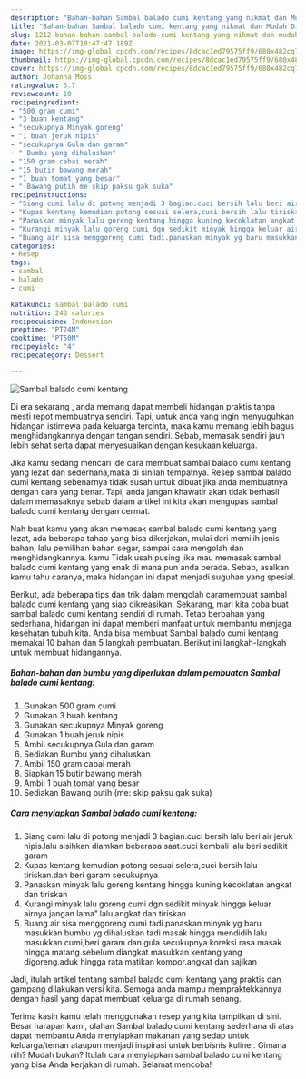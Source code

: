 ```yaml
---
description: "Bahan-bahan Sambal balado cumi kentang yang nikmat dan Mudah Dibuat"
title: "Bahan-bahan Sambal balado cumi kentang yang nikmat dan Mudah Dibuat"
slug: 1212-bahan-bahan-sambal-balado-cumi-kentang-yang-nikmat-dan-mudah-dibuat
date: 2021-03-07T10:47:47.189Z
image: https://img-global.cpcdn.com/recipes/8dcac1ed79575ff9/680x482cq70/sambal-balado-cumi-kentang-foto-resep-utama.jpg
thumbnail: https://img-global.cpcdn.com/recipes/8dcac1ed79575ff9/680x482cq70/sambal-balado-cumi-kentang-foto-resep-utama.jpg
cover: https://img-global.cpcdn.com/recipes/8dcac1ed79575ff9/680x482cq70/sambal-balado-cumi-kentang-foto-resep-utama.jpg
author: Johanna Moss
ratingvalue: 3.7
reviewcount: 10
recipeingredient:
- "500 gram cumi"
- "3 buah kentang"
- "secukupnya Minyak goreng"
- "1 buah jeruk nipis"
- "secukupnya Gula dan garam"
- " Bumbu yang dihaluskan"
- "150 gram cabai merah"
- "15 butir bawang merah"
- "1 buah tomat yang besar"
- " Bawang putih me skip paksu gak suka"
recipeinstructions:
- "Siang cumi lalu di potong menjadi 3 bagian.cuci bersih lalu beri air jeruk nipis.lalu sisihkan diamkan beberapa saat.cuci kembali lalu beri sedikit garam"
- "Kupas kentang kemudian potong sesuai selera,cuci bersih lalu tiriskan.dan beri garam secukupnya"
- "Panaskan minyak lalu goreng kentang hingga kuning kecoklatan angkat dan tiriskan"
- "Kurangi minyak lalu goreng cumi dgn sedikit minyak hingga keluar airnya.jangan lama&#34;.lalu angkat dan tiriskan"
- "Buang air sisa menggoreng cumi tadi.panaskan minyak yg baru masukkan bumbu yg dihaluskan tadi masak hingga mendidih lalu masukkan cumi,beri garam dan gula secukupnya.koreksi rasa.masak hingga matang.sebelum diangkat masukkan kentang yang digoreng.aduk hingga rata matikan kompor.angkat dan sajikan"
categories:
- Resep
tags:
- sambal
- balado
- cumi

katakunci: sambal balado cumi 
nutrition: 243 calories
recipecuisine: Indonesian
preptime: "PT24M"
cooktime: "PT50M"
recipeyield: "4"
recipecategory: Dessert

---
```



![Sambal balado cumi kentang](https://img-global.cpcdn.com/recipes/8dcac1ed79575ff9/680x482cq70/sambal-balado-cumi-kentang-foto-resep-utama.jpg)

Di era  sekarang , anda memang dapat membeli hidangan praktis tanpa mesti repot membuatnya sendiri. Tapi, untuk anda yang ingin menyuguhkan hidangan istimewa pada keluarga tercinta, maka kamu memang lebih bagus menghidangkannya dengan tangan sendiri. Sebab, memasak sendiri jauh lebih sehat serta dapat menyesuaikan dengan kesukaan keluarga.

Jika kamu sedang mencari ide cara membuat sambal balado cumi kentang yang lezat dan sederhana,maka di sinilah tempatnya. Resep sambal balado cumi kentang  sebenarnya tidak susah untuk dibuat jika anda membuatnya dengan cara yang benar. Tapi, anda jangan khawatir akan tidak berhasil dalam memasaknya 
sebab dalam artikel ini kita akan mengupas sambal balado cumi kentang dengan cermat.  



Nah buat kamu yang akan memasak sambal balado cumi kentang yang lezat, ada beberapa tahap yang bisa dikerjakan, mulai dari memilih jenis bahan, lalu pemilihan bahan segar, sampai cara mengolah dan menghidangkannya. kamu Tidak usah pusing jika mau memasak sambal balado cumi kentang yang enak di mana pun anda berada. Sebab, asalkan kamu  tahu caranya, maka hidangan ini dapat menjadi suguhan yang spesial.

Berikut, ada beberapa tips dan trik dalam mengolah caramembuat sambal balado cumi kentang yang siap dikreasikan. Sekarang, mari kita coba buat sambal balado cumi kentang sendiri di rumah. Tetap berbahan yang sederhana, hidangan ini dapat memberi manfaat untuk membantu menjaga kesehatan tubuh kita. Anda bisa membuat Sambal balado cumi kentang memakai 10 bahan dan 5 langkah pembuatan. Berikut ini langkah-langkah untuk membuat hidangannya.

<!--inarticleads1-->

##### Bahan-bahan dan bumbu yang diperlukan dalam pembuatan Sambal balado cumi kentang:

1. Gunakan 500 gram cumi
1. Gunakan 3 buah kentang
1. Gunakan secukupnya Minyak goreng
1. Gunakan 1 buah jeruk nipis
1. Ambil secukupnya Gula dan garam
1. Sediakan  Bumbu yang dihaluskan
1. Ambil 150 gram cabai merah
1. Siapkan 15 butir bawang merah
1. Ambil 1 buah tomat yang besar
1. Sediakan  Bawang putih (me: skip paksu gak suka)




<!--inarticleads2-->

##### Cara menyiapkan Sambal balado cumi kentang:

1. Siang cumi lalu di potong menjadi 3 bagian.cuci bersih lalu beri air jeruk nipis.lalu sisihkan diamkan beberapa saat.cuci kembali lalu beri sedikit garam
1. Kupas kentang kemudian potong sesuai selera,cuci bersih lalu tiriskan.dan beri garam secukupnya
1. Panaskan minyak lalu goreng kentang hingga kuning kecoklatan angkat dan tiriskan
1. Kurangi minyak lalu goreng cumi dgn sedikit minyak hingga keluar airnya.jangan lama&#34;.lalu angkat dan tiriskan
1. Buang air sisa menggoreng cumi tadi.panaskan minyak yg baru masukkan bumbu yg dihaluskan tadi masak hingga mendidih lalu masukkan cumi,beri garam dan gula secukupnya.koreksi rasa.masak hingga matang.sebelum diangkat masukkan kentang yang digoreng.aduk hingga rata matikan kompor.angkat dan sajikan




Jadi, itulah artikel tentang  sambal balado cumi kentang  yang praktis dan gampang dilakukan versi kita. Semoga anda mampu mempraktekkannya dengan hasil yang dapat membuat keluarga di rumah senang. 

Terima kasih kamu telah menggunakan resep yang kita tampilkan di sini. Besar harapan kami, olahan  Sambal balado cumi kentang sederhana di atas dapat membantu Anda menyiapkan makanan yang sedap untuk keluarga/teman ataupun menjadi inspirasi untuk berbisnis kuliner. Gimana nih? Mudah bukan? Itulah cara menyiapkan sambal balado cumi kentang yang bisa Anda kerjakan di rumah. Selamat mencoba!

